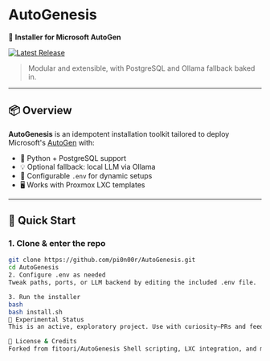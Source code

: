 # AutoGenesis

🚀 **Installer for Microsoft AutoGen**

[![Latest Release](https://img.shields.io/github/v/release/pi0n00r/AutoGenesis?include_prereleases&label=AutoGenesis%20Release)](https://github.com/pi0n00r/AutoGenesis/releases/tag/v0.1.2-experimental)

> Modular and extensible, with PostgreSQL and Ollama fallback baked in.

---

## 📦 Overview

**AutoGenesis** is an idempotent installation toolkit tailored to deploy Microsoft's [AutoGen](https://microsoft.github.io/autogen/) with:

- 🐍 Python + PostgreSQL support
- 💡 Optional fallback: local LLM via Ollama
- 🔧 Configurable `.env` for dynamic setups
- 🖥️ Works with Proxmox LXC templates

---

## 🚀 Quick Start

### 1. Clone & enter the repo
```bash
git clone https://github.com/pi0n00r/AutoGenesis.git
cd AutoGenesis
2. Configure .env as needed
Tweak paths, ports, or LLM backend by editing the included .env file.

3. Run the installer
bash
bash install.sh
🔬 Experimental Status
This is an active, exploratory project. Use with curiosity—PRs and feedback welcome.

📄 License & Credits
Forked from fitoori/AutoGenesis Shell scripting, LXC integration, and modular design by @pi0n00r Licensed under the MIT License
